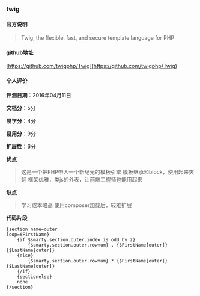 ### twig
#### 官方说明
> Twig, the flexible, fast, and secure template language for PHP

#### github地址
[https://github.com/twigphp/Twig](https://github.com/twigphp/Twig)

#### 个人评价

**评测日期**：2016年04月11日

**文档分**：5分

**易学分**：4分

**易用分**：9分

**扩展性**：6分

**优点**

> 这是一个把PHP带入一个新纪元的模板引擎
> 模板继承和block，使用起来爽翻
> 框架优雅，类js的外表，让前端工程师也能用起来

**缺点**

> 学习成本略高
> 使用composer加载后，较难扩展

**代码片段**

    {section name=outer
    loop=$FirstName}
        {if $smarty.section.outer.index is odd by 2}
            {$smarty.section.outer.rownum} . {$FirstName[outer]} {$LastName[outer]}
        {else}
            {$smarty.section.outer.rownum} * {$FirstName[outer]} {$LastName[outer]}
        {/if}
        {sectionelse}
        none
    {/section}
